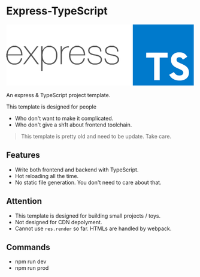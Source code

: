 # Express-TypeScript

![Logo](/public/logo.png)

An express & TypeScript project template.

This template is designed for people

 - Who don't want to make it complicated.
 - Who don't give a sh1t about frontend toolchain.

> This template is pretty old and need to be update. Take care.

## Features
 - Write both frontend and backend with TypeScript.
 - Hot reloading all the time.
 - No static file generation. You don't need to care about that.

## Attention
 - This template is designed for building small projects / toys.
 - Not designed for CDN depolyment.
 - Cannot use `res.render` so far. HTMLs are handled by webpack.

## Commands
 - npm run dev
 - npm run prod
